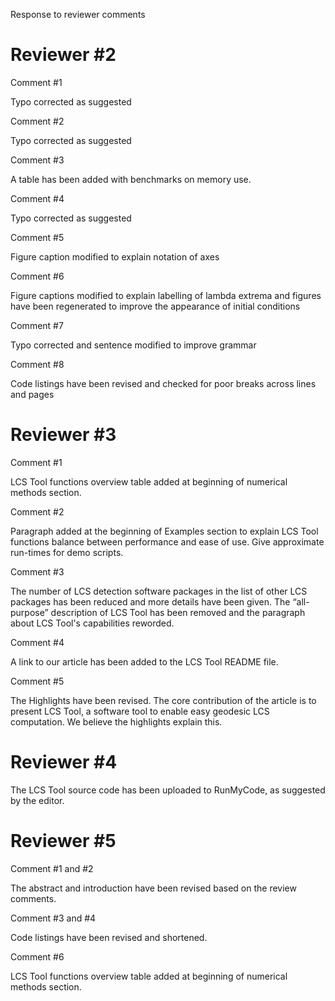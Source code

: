 Response to reviewer comments

Reviewer #2
===========

Comment #1

Typo corrected as suggested

Comment #2

Typo corrected as suggested

Comment #3

A table has been added with benchmarks on memory use.

Comment #4

Typo corrected as suggested

Comment #5

Figure caption modified to explain notation of axes

Comment #6

Figure captions modified to explain labelling of lambda extrema and figures have been regenerated to improve the appearance of initial conditions

Comment #7

Typo corrected and sentence modified to improve grammar

Comment #8

Code listings have been revised and checked for poor breaks across lines and pages

Reviewer #3
===========

Comment #1

LCS Tool functions overview table added at beginning of numerical methods section.

Comment #2

Paragraph added at the beginning of Examples section to explain LCS Tool functions balance between performance and ease of use. Give approximate run-times for demo scripts.

Comment #3

The number of LCS detection software packages in the list of other LCS packages has been reduced and more details have been given. The “all-purpose” description of LCS Tool has been removed and the paragraph about LCS Tool's capabilities reworded.

Comment #4

A link to our article has been added to the LCS Tool README file.

Comment #5

The Highlights have been revised. The core contribution of the article is to present LCS Tool, a software tool to enable easy geodesic LCS computation. We believe the highlights explain this.

Reviewer #4
===========

The LCS Tool source code has been uploaded to RunMyCode, as suggested by the editor.

Reviewer #5
===========

Comment #1 and #2

The abstract and introduction have been revised based on the review comments.

Comment #3 and #4

Code listings have been revised and shortened.

Comment #6

LCS Tool functions overview table added at beginning of numerical methods section.
